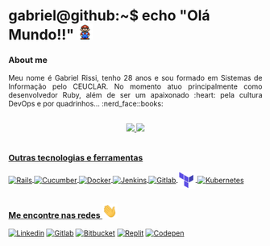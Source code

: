 <div>
  <h1>gabriel@github:~$ echo "Olá Mundo!!" <img src="https://raw.githubusercontent.com/Gabriel2012Rissi/Gabriel2012Rissi/main/assets/mario.gif" width="30"></h1>
  <div>
    <h3>About me</h3>
    <p align="justify">
      Meu nome é Gabriel Rissi, tenho 28 anos e sou formado em Sistemas de Informação pelo CEUCLAR. No momento atuo principalmente como desenvolvedor Ruby, 
      além de ser um apaixonado :heart: pela cultura DevOps e por quadrinhos... :nerd_face::books:
    </p>
  </div>
</div>

<br>

<div align="center">
  <a href="https://github.com/Gabriel2012Rissi">
  <img height="180em" src="https://github-readme-stats.vercel.app/api?username=Gabriel2012Rissi&show_icons=true&include_all_commits=true&count_private=true&theme=blue-green"/>
  <img height="180em" src="https://github-readme-stats.vercel.app/api/top-langs/?username=Gabriel2012Rissi&langs_count=7&theme=blue-green&layout=compact"/>
</div>
 
<br>

<div>
  <h3>Outras tecnologias e ferramentas</h3>
  <div style="display: inline_block">
    <img align="center" alt="Rails" height="35" width="35" src="https://cdn.jsdelivr.net/gh/devicons/devicon/icons/rails/rails-plain.svg">
    <img align="center" alt="Cucumber" height="35" width="35" src="https://cdn.jsdelivr.net/gh/devicons/devicon/icons/cucumber/cucumber-plain.svg">
    <img align="center" alt="Docker" height="35" width="35" src="https://cdn.jsdelivr.net/gh/devicons/devicon/icons/docker/docker-original.svg" />
    <img align="center" alt="Jenkins" height="35" width="35" src="https://cdn.jsdelivr.net/gh/devicons/devicon/icons/jenkins/jenkins-original.svg">
    <img align="center" alt="Gitlab" height="35" width="35" src="https://cdn.jsdelivr.net/gh/devicons/devicon/icons/gitlab/gitlab-original.svg">
    <img align="center" alt="Terraform" height="35" width="35" src="https://raw.githubusercontent.com/devicons/devicon/master/icons/terraform/terraform-original.svg" />
    <img align="center" alt="Kubernetes" height="35" width="35" src="https://cdn.jsdelivr.net/gh/devicons/devicon/icons/kubernetes/kubernetes-plain.svg">
  </div>
</div>

##

<div>
  <h3>Me encontre nas redes <img src="https://raw.githubusercontent.com/Gabriel2012Rissi/Gabriel2012Rissi/main/assets/wave.gif" width="30"></h3>
  <div style="display: inline_block">
    <a href="https://www.linkedin.com/in/gabrielrissi" target="_blank"><img alt="Linkedin" src="https://img.shields.io/badge/LinkedIn-0077B5?style=for-the-badge&logo=linkedin&logoColor=white"></a>
    <a href="https://gitlab.com/gabriel2012rissi" target="_blank"><img alt="Gitlab" src="https://img.shields.io/badge/GitLab-330F63?style=for-the-badge&logo=gitlab&logoColor=white"></a>
    <a href="https://bitbucket.org/gabriel2012rissi" target="_blank"><img alt="Bitbucket" src="https://img.shields.io/badge/Bitbucket-0747a6?style=for-the-badge&logo=bitbucket&logoColor=white"></a>
    <a href="https://replit.com/@GabrielRissi" target="_blank"><img alt="Replit" src="https://img.shields.io/badge/replit-667881?style=for-the-badge&logo=replit&logoColor=white"></a>
    <a href="https://codepen.io/Gabriel2012Rissi" target="_blank"><img alt="Codepen" src="https://img.shields.io/badge/Codepen-000000?style=for-the-badge&logo=codepen&logoColor=white"></a>
  </div>
</div>
